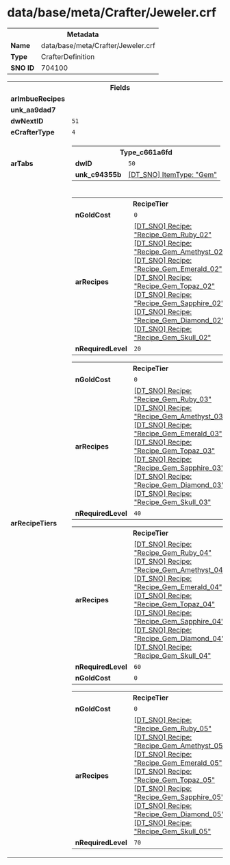 <h1>data/base/meta/Crafter/Jeweler.crf</h1><table><tr><th colspan="100%">Metadata</th></tr><tr><td><b>Name</b></td><td>data/base/meta/Crafter/Jeweler.crf</td></tr><tr><td><b>Type</b></td><td>CrafterDefinition</td></tr><tr><td><b>SNO ID</b></td><td>704100</td></tr></table>

<table><tr><th colspan="100%">Fields</th></tr><tr><td><b>arImbueRecipes</b></td><td></td></tr><tr><td><b>unk_aa9dad7</b></td><td></td></tr><tr><td><b>dwNextID</b></td><td><code>51</code></td></tr><tr><td><b>eCrafterType</b></td><td><code>4</code></td></tr><tr><td><b>arTabs</b></td><td><table><tr><th colspan="100%">Type_c661a6fd</th></tr><tr><td><b>dwID</b></td><td><code>50</code></td></tr><tr><td><b>unk_c94355b</b></td><td><a href="..\ItemType\Gem.itt">[DT_SNO] ItemType: "Gem"</a>
</td></tr></table>


</td></tr><tr><td><b>arRecipeTiers</b></td><td><table><tr><th colspan="100%">RecipeTier</th></tr><tr><td><b>nGoldCost</b></td><td><code>0</code></td></tr><tr><td><b>arRecipes</b></td><td><a href="..\Recipe\Recipe_Gem_Ruby_02.rcp">[DT_SNO] Recipe: "Recipe_Gem_Ruby_02"</a>
<a href="..\Recipe\Recipe_Gem_Amethyst_02.rcp">[DT_SNO] Recipe: "Recipe_Gem_Amethyst_02"</a>
<a href="..\Recipe\Recipe_Gem_Emerald_02.rcp">[DT_SNO] Recipe: "Recipe_Gem_Emerald_02"</a>
<a href="..\Recipe\Recipe_Gem_Topaz_02.rcp">[DT_SNO] Recipe: "Recipe_Gem_Topaz_02"</a>
<a href="..\Recipe\Recipe_Gem_Sapphire_02.rcp">[DT_SNO] Recipe: "Recipe_Gem_Sapphire_02"</a>
<a href="..\Recipe\Recipe_Gem_Diamond_02.rcp">[DT_SNO] Recipe: "Recipe_Gem_Diamond_02"</a>
<a href="..\Recipe\Recipe_Gem_Skull_02.rcp">[DT_SNO] Recipe: "Recipe_Gem_Skull_02"</a>
</td></tr><tr><td><b>nRequiredLevel</b></td><td><code>20</code></td></tr></table>


<table><tr><th colspan="100%">RecipeTier</th></tr><tr><td><b>nGoldCost</b></td><td><code>0</code></td></tr><tr><td><b>arRecipes</b></td><td><a href="..\Recipe\Recipe_Gem_Ruby_03.rcp">[DT_SNO] Recipe: "Recipe_Gem_Ruby_03"</a>
<a href="..\Recipe\Recipe_Gem_Amethyst_03.rcp">[DT_SNO] Recipe: "Recipe_Gem_Amethyst_03"</a>
<a href="..\Recipe\Recipe_Gem_Emerald_03.rcp">[DT_SNO] Recipe: "Recipe_Gem_Emerald_03"</a>
<a href="..\Recipe\Recipe_Gem_Topaz_03.rcp">[DT_SNO] Recipe: "Recipe_Gem_Topaz_03"</a>
<a href="..\Recipe\Recipe_Gem_Sapphire_03.rcp">[DT_SNO] Recipe: "Recipe_Gem_Sapphire_03"</a>
<a href="..\Recipe\Recipe_Gem_Diamond_03.rcp">[DT_SNO] Recipe: "Recipe_Gem_Diamond_03"</a>
<a href="..\Recipe\Recipe_Gem_Skull_03.rcp">[DT_SNO] Recipe: "Recipe_Gem_Skull_03"</a>
</td></tr><tr><td><b>nRequiredLevel</b></td><td><code>40</code></td></tr></table>


<table><tr><th colspan="100%">RecipeTier</th></tr><tr><td><b>arRecipes</b></td><td><a href="..\Recipe\Recipe_Gem_Ruby_04.rcp">[DT_SNO] Recipe: "Recipe_Gem_Ruby_04"</a>
<a href="..\Recipe\Recipe_Gem_Amethyst_04.rcp">[DT_SNO] Recipe: "Recipe_Gem_Amethyst_04"</a>
<a href="..\Recipe\Recipe_Gem_Emerald_04.rcp">[DT_SNO] Recipe: "Recipe_Gem_Emerald_04"</a>
<a href="..\Recipe\Recipe_Gem_Topaz_04.rcp">[DT_SNO] Recipe: "Recipe_Gem_Topaz_04"</a>
<a href="..\Recipe\Recipe_Gem_Sapphire_04.rcp">[DT_SNO] Recipe: "Recipe_Gem_Sapphire_04"</a>
<a href="..\Recipe\Recipe_Gem_Diamond_04.rcp">[DT_SNO] Recipe: "Recipe_Gem_Diamond_04"</a>
<a href="..\Recipe\Recipe_Gem_Skull_04.rcp">[DT_SNO] Recipe: "Recipe_Gem_Skull_04"</a>
</td></tr><tr><td><b>nRequiredLevel</b></td><td><code>60</code></td></tr><tr><td><b>nGoldCost</b></td><td><code>0</code></td></tr></table>


<table><tr><th colspan="100%">RecipeTier</th></tr><tr><td><b>nGoldCost</b></td><td><code>0</code></td></tr><tr><td><b>arRecipes</b></td><td><a href="..\Recipe\Recipe_Gem_Ruby_05.rcp">[DT_SNO] Recipe: "Recipe_Gem_Ruby_05"</a>
<a href="..\Recipe\Recipe_Gem_Amethyst_05.rcp">[DT_SNO] Recipe: "Recipe_Gem_Amethyst_05"</a>
<a href="..\Recipe\Recipe_Gem_Emerald_05.rcp">[DT_SNO] Recipe: "Recipe_Gem_Emerald_05"</a>
<a href="..\Recipe\Recipe_Gem_Topaz_05.rcp">[DT_SNO] Recipe: "Recipe_Gem_Topaz_05"</a>
<a href="..\Recipe\Recipe_Gem_Sapphire_05.rcp">[DT_SNO] Recipe: "Recipe_Gem_Sapphire_05"</a>
<a href="..\Recipe\Recipe_Gem_Diamond_05.rcp">[DT_SNO] Recipe: "Recipe_Gem_Diamond_05"</a>
<a href="..\Recipe\Recipe_Gem_Skull_05.rcp">[DT_SNO] Recipe: "Recipe_Gem_Skull_05"</a>
</td></tr><tr><td><b>nRequiredLevel</b></td><td><code>70</code></td></tr></table>


</td></tr></table>


